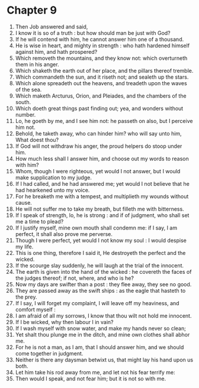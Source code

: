 # Chapter 9

1. Then Job answered and said,
2. I know it is so of a truth : but how should man be just with God?
3. If he will contend with him, he cannot answer him one of a thousand.
4. He is wise in heart, and mighty in strength : who hath hardened himself against him, and hath prospered?
5. Which removeth the mountains, and they know not: which overturneth them in his anger.
6. Which shaketh the earth out of her place, and the pillars thereof tremble.
7. Which commandeth the sun, and it riseth not; and sealeth up the stars.
8. Which alone spreadeth out the heavens, and treadeth upon the waves of the sea.
9. Which maketh Arcturus, Orion, and Pleiades, and the chambers of the south.
10. Which doeth great things past finding out; yea, and wonders without number.
11. Lo, he goeth by me, and I see him not: he passeth on also, but I perceive him not.
12. Behold, he taketh away, who can hinder him? who will say unto him, What doest thou?
13. If God will not withdraw his anger, the proud helpers do stoop under him.
14. How much less shall I answer him, and choose out my words to reason with him?
15. Whom, though I were righteous, yet would I not answer, but I would make supplication to my judge.
16. If I had called, and he had answered me; yet would I not believe that he had hearkened unto my voice.
17. For he breaketh me with a tempest, and multiplieth my wounds without cause.
18. He will not suffer me to take my breath, but filleth me with bitterness.
19. If I speak of strength, lo, he is strong : and if of judgment, who shall set me a time to plead?
20. If I justify myself, mine own mouth shall condemn me: if I say, I am perfect, it shall also prove me perverse.
21. Though I were perfect, yet would I not know my soul : I would despise my life.
22. This is one thing, therefore I said it, He destroyeth the perfect and the wicked.
23. If the scourge slay suddenly, he will laugh at the trial of the innocent.
24. The earth is given into the hand of the wicked : he covereth the faces of the judges thereof; if not, where, and who is he?
25. Now my days are swifter than a post : they flee away, they see no good.
26. They are passed away as the swift ships : as the eagle that hasteth to the prey.
27. If I say, I will forget my complaint, I will leave off my heaviness, and comfort myself :
28. I am afraid of all my sorrows, I know that thou wilt not hold me innocent.
29. If I be wicked, why then labour I in vain?
30. If I wash myself with snow water, and make my hands never so clean;
31. Yet shalt thou plunge me in the ditch, and mine own clothes shall abhor me.
32. For he is not a man, as I am, that I should answer him, and we should come together in judgment.
33. Neither is there any daysman betwixt us, that might lay his hand upon us both.
34. Let him take his rod away from me, and let not his fear terrify me:
35. Then would I speak, and not fear him; but it is not so with me.

